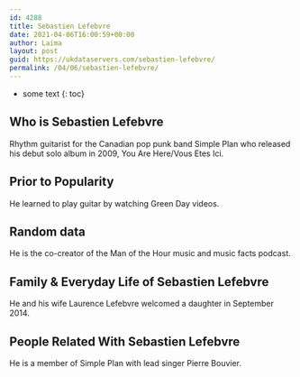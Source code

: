 ```yaml
---
id: 4288
title: Sebastien Lefebvre
date: 2021-04-06T16:00:59+00:00
author: Laima
layout: post
guid: https://ukdataservers.com/sebastien-lefebvre/
permalink: /04/06/sebastien-lefebvre/
---
```


* some text
{: toc}


## Who is Sebastien Lefebvre
                  
                  
                  
Rhythm guitarist for the Canadian pop punk band Simple Plan who released his debut solo album in 2009, You Are Here/Vous Etes Ici.
                  
              
            
              
            
                
                
                
## Prior to Popularity
                  
                  
                  
He learned to play guitar by watching Green Day videos.
                  
              
            
              
            
                
                
                
## Random data
                  
                  
                  
He is the co-creator of the Man of the Hour music and music facts podcast.
                  
              
            
              
            
                
                
                
## Family & Everyday Life of Sebastien Lefebvre
                  
                  
                  
He and his wife Laurence Lefebvre welcomed a daughter in September 2014.
                  
              
            
              
            
                
                
                
## People Related With Sebastien Lefebvre
                  
                  
                  
He is a member of Simple Plan with lead singer Pierre Bouvier.
                  
              
            
              
            
                
              
            
              
              
            
            
              
            
          
          
          